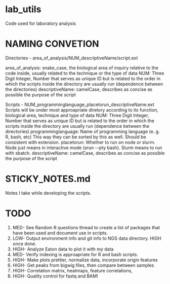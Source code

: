 # lab_utils
Code used for laboratory analysis

# NAMING CONVETION

Directories - area_of_analysis/NUM_descriptiveName/script.ext

area_of_analysis: snake_case, the biological area of inquiry relative to the code inside, usually related to the technique or the type of data
NUM: Three Digit Integer, Number that serves as unique ID but is related to the order in which the scripts inside the directory are usually run (dependence between the directories)
descriptiveName: camelCase, describes as concise as possible the purpose of the script

Scripts - NUM_programminglanguage_placetorun_descriptiveName.ext
Scripts will be under most approapriate diretory according to its function, biological area, technique and type of data
NUM: Three Digit Integer, Number that serves as unique ID but is related to the order in which the scripts inside the directory are usually run (dependence between the directories)
programminglanguage: Name of programming language (e. g. R, bash, etc) This way they can be sorted by this as well. Should be consistent with extension.
placetorun: Whether to run on node or slurm. Node just means in interactive mode (srun --pty bash). Slurm means to run with sbatch. 
descriptiveName: camelCase, describes as concise as possible the purpose of the script

# STICKY_NOTES.md
Notes I take while developing the scripts. 

# TODO

1. MED- See Random R questions thread to create a list of packages that have been used and document use in scripts.
2. LOW- Output environment info and git info to NGS data directory. HIGH once done. 
3. HIGH- Analyze Eaton data to plot it with my data
4. MED- Verify indexing is approapriate for R and bash scripts. 
5. HIGH- Make plots prettier, normalize data, incorporate origin features
6. HIGH- Get peaks from bigwig files, then compare between samples
7. HIGH- Correlation matrix, heatmaps, feature correlations, 
8. HIGH- Quality control for fastq and BAM!

